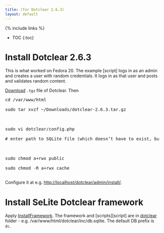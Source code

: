 ```yaml
---
title: (for Dotclear 2.6.3)
layout: default
---
```

{% include links %}
* TOC
{:toc}

# Install Dotclear 2.6.3 #
This is what worked on Fedora 20. The example [script] logs in as an admin and creates a user with random credentials. It logs in as that user and posts and validates random content.

[Download](http://dotclear.org/download) `.tgz` file of Dotclear. Then
<pre>
cd /var/www/html<br>
sudo tar xvzf ~/Downloads/dotclear-2.6.3.tar.gz<br>
<br>
sudo vi dotclear/config.php<br>
# enter path to SQLite file (which doesn’t have to exist, but Apache must be able to create it and to write to it)<br>
<br>
sudo chmod a+rwx public<br>
sudo chmod -R a+rwx cache<br>
</pre>

Configure it at e.g. [http://localhost/dotclear/admin/install/](http://localhost/dotclear/admin/install/).

# Install SeLite Dotclear framework #
Apply [InstallFramework](InstallFramework). The framework and [scripts][script] are in [dotclear](https://github.com/SeLite/SeLite/tree/master/dotclear) folder - e.g. /var/www/html/dotclear/inc/db.sqlite. The default DB prefix is `dc`.

<!--TODO:
chmod a+rwx inc
chmod a+rwx db
Database Name: e.g. /var/www/html/dotclear/db/db.sqlite
-->